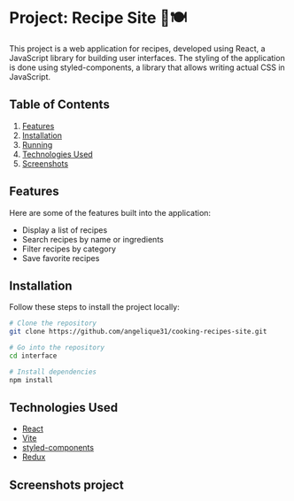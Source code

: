 # Project: Recipe Site 🍲🍽️

This project is a web application for recipes, developed using React, a JavaScript library for building user interfaces. The styling of the application is done using styled-components, a library that allows writing actual CSS in JavaScript.

## Table of Contents

1. [Features](#Features)
2. [Installation](#Installation)
3. [Running](#Running)
4. [Technologies Used](#Technologies-used)
5. [Screenshots](#Screenshots)

## Features

Here are some of the features built into the application:

- Display a list of recipes
- Search recipes by name or ingredients
- Filter recipes by category
- Save favorite recipes

## Installation

Follow these steps to install the project locally:

```bash
# Clone the repository
git clone https://github.com/angelique31/cooking-recipes-site.git

# Go into the repository
cd interface

# Install dependencies
npm install
```

## Technologies Used

- [React](https://reactjs.org/)
- [Vite](https://vitejs.dev/)
- [styled-components](https://styled-components.com/)
- [Redux](https://redux.js.org/)

## Screenshots project
